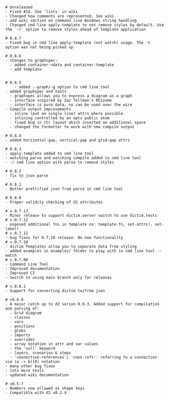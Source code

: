	# Unreleased
	- Fixed #14. See `lists` in wiki
	- Changed how comments are represented. See wiki
	- add wiki section on command line Windows string handling
	- Changed cmd line apply-template to not remove styles by default. Use the `-r` option to remove styles ahead of template application

	# 0.8.7
	- Fixed bug in cmd line apply-template (not watch) usage. The -t option was not being picked up

	# 0.8.6
	- changes to graphspec:
	  - added container->data and container-template
	  - add template
	

	# 0.8.5
        - added --graph/-g option to cmd line tool
	- added graphspec and tests
	  - graphspec allows you to express a diagram as a graph
	  - interface inspired by Zac Tellman's Rhizome
	  - interface is pure data, so can be used over the wire
	- Compile output improvements
	  - inline (put on single line) attrs where possible
	  - inlining controlled by an opts public atom
	  - fixed bug in ctr layout which inserted an additional space
	  - changed the formatter to work with new compile output

	# 0.8.4
	- added horizontal-gap, vertical-gap and grid-gap attrs

	# 0.8.3
	- apply-template added to cmd line tool
	- watching parse and watching compile added to cmd line tool
	- -r cmd line option with parse to remove styles

	# 0.8.2
	- fix to json parse

	# 0.8.1
	- Better prettified json from parse in cmd line tool

	# 0.8.0
	- Proper validity checking of d2 attributes
	
	# v.0.7.13
	- Minor release to support dictim.server switch to use dictim.tests
	# v.0.7.12
	- exposed additional fns in template ns: template-fn, set-attrs!, set-label!
	# v.0.7.11
	- bug fixes for 0.7.10 release. No new functionality
	# v.0.7.10
	- dictim Templates allow you to separate data from styling
	- added examples in examples/ folder to play with in cmd line tool --watch
	# v.0.7.00
	- Command Line Tool
	- Improved documentation
	- Improved CI
	- Switch to using main branch only for releases

	# v.0.6.1
	- Support for converting dictim to/from json

	# v0.6.0
	- A major catch up to d2 verion 0.6.3. Added support for compilation and parsing of:
	  - Grid diagram
	  - classes
	  - vars
	  - positions
	  - globs
	  - imports
	  - overrides
	  - array notation in attr and var values
	  - the 'null' keyword
	  - layers, scenarios & steps
	  - 'connection-references'/ 'conn-refs': referring to a connection via (a -> b)[0] notation
	- many other bug fixes
	- lots more tests
	- updated wiki documentation

	# v0.5.7
	- Numbers now allowed as shape keys
	- Compatible with d2 v0.2.4

